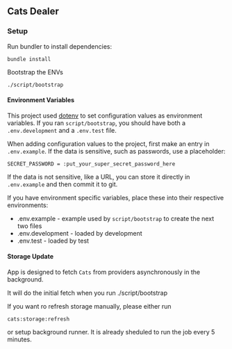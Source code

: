 ## Cats Dealer 

### Setup

Run bundler to install dependencies:

```
bundle install
```

Bootstrap the ENVs

```
./script/bootstrap
```

#### Environment Variables
This project used [dotenv](https://github.com/bkeepers/dotenv) to set configuration values as environment variables. If you ran ` script/bootstrap `, you should have both a ` .env.development ` and a ` .env.test ` file.

When adding configuration values to the project, first make an entry in ` .env.example `. If the data is sensitive, such as passwords, use a placeholder:

```
SECRET_PASSWORD = :put_your_super_secret_password_here
```

If the data is not sensitive, like a URL, you can store it directly in ` .env.example ` and then commit it to git.

If you have environment specific variables, place these into their respective environments:

 * .env.example - example used by ` script/bootstrap ` to create the next two files
 * .env.development - loaded by development
 * .env.test - loaded by test

#### Storage Update
App is designed to fetch `Cats` from providers asynchronously in the background.

It will do the initial fetch when you run ./script/bootstrap

If you want ro refresh storage manually, please either run 
```
cats:storage:refresh
```
or setup background runner. It is already sheduled to run the job every 5 minutes.

